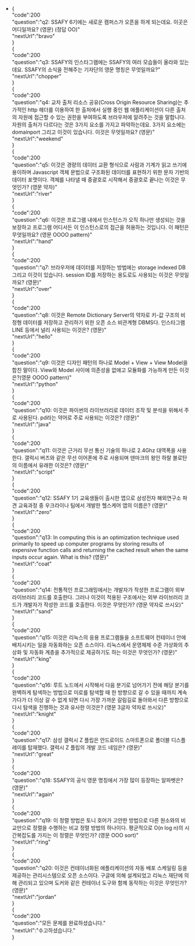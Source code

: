 - {  
"code":200  
"question":"q2: SSAFY 6기에는 새로운 캠퍼스가 오픈을 하게 되는데요. 이곳은 어디일까요? (영문) (정답 OO)"  
"nextUrl":"bravo"  
}  
{  
"code":200  
"question":"q3: SSAFY의 인스타그램에는 SSAFY의 여러 모습들이 올라와 있는데요. SSAFY의 소식을 전해주는 기자단의 영문 명칭은 무엇일까요?"  
"nextUrl":"chopper"  
}  
{  
  "code":200  
  "question":"q4: 교차 출처 리소스 공유(Cross Origin Resource Sharing)는 추가적인 http 헤더를 이용하여 한 출처에서 실행 중인 웹 애플리케이션이 다른 출처의 자원에 접근할 수 있는 권한을 부여하도록 브라우저에 알려주는 것을 말합니다. 자원의 출처가 다르다는 것은 3가지 요소를 가지고 파악하는데요. 3가지 요소에는 domainport 그리고 이것이 있습니다. 이것은 무엇일까요? (영문)"  
  "nextUrl":"weekend"  
}  
{  
  "code":200  
  "question":"q5: 이것은 경량의 데이터 교환 형식으로 사람과 기계가 읽고 쓰기에 용이하며 Javascript 객체 문법으로 구조화된 데이터를 표현하기 위한 문자 기반의 데이터 포맷이다. 객체를 나타낼 때 중괄호로 시작해서 중괄호로 끝나는 이것은 무엇인가? (영문 약자)"  
  "nextUrl":"river"  
}  
{  
  "code":200  
  "question":"q6: 이것은 프로그램 내에서 인스턴스가 오직 하나만 생성되는 것을 보장하고 프로그램 어디서든 이 인스턴스로의 접근을 허용하는 것입니다. 이 패턴은 무엇일까요? (영문 OOOO pattern)"  
  "nextUrl":"hand"  
}  
{  
  "code":200  
  "question":"q7: 브라우저에 데이터를 저장하는 방법에는 storage indexed DB 그리고 이것이 있습니다. session ID를 저장하는 용도로도 사용되는 이것은 무엇일까요? (영문)"  
  "nextUrl":"over"  
}  
{  
  "code":200  
  "question":"q8: 이것은 Remote Dictionary Server의 약자로 키-값 구조의 비정형 데이터를 저장하고 관리하기 위한 오픈 소스 비관계형 DBMS다. 인스타그램 LINE 등에서 널리 사용되는 이것은? (영문)"  
  "nextUrl":"hello"  
}  
{  
  "code":200  
  "question":"q9: 이것은 디자인 패턴의 하나로 Model + View + View Model을 합친 말이다. View와 Model 사이에 의존성을 없애고 모듈화를 가능하게 만든 이것은?(영문 OOOO pattern)"  
  "nextUrl":"python"  
}  
{  
  "code":200  
  "question":"q10: 이것은 파이썬의 라이브러리로 데이터 조작 및 분석을 위해서 주로 사용된다. pd라는 약어로 주로 사용되는 이것은? (영문)"  
  "nextUrl":"java"  
}  
{  
  "code":200  
  "question":"q11: 이것은 근거리 무선 통신 기술의 하나로 2.4Ghz 대역폭을 사용한다. 갤럭시 버즈와 같은 무선 이어폰에 주로 사용되며 덴마크의 왕인 하랄 블로탄의 이름에서 유래한 이것은? (영문)"  
  "nextUrl":"script"  
}  
{  
  "code":200  
  "question":"q12: SSAFY 1기 교육생들이 출시한 앱으로 삼성전자 해외연구소 파견 교육과정 중 우크라이나 팀에서 개발한 헬스케어 앱의 이름은? (영문)"  
  "nextUrl":"zero"  
}  
{  
  "code":200  
  "question":"q13: In computing this is an optimization technique used primarily to speed up computer programs by storing results of expensive function calls and returning the cached result when the same inputs occur again. What is this? (영문)"  
  "nextUrl":"coat"  
}  
{  
  "code":200  
  "question":"q14: 전통적인 프로그래밍에서는 개발자가 작성한 프로그램이 외부 라이브러리 코드를 호출한다. 그러나 이것이 적용된 구조에서는 외부 라이브러리 코드가 개발자가 작성한 코드를 호출한다. 이것은 무엇인가? (영문 약자로 쓰시오)"  
  "nextUrl":"sand"  
}  
{  
  "code":200  
  "question":"q15: 이것은 리눅스의 응용 프로그램들을 소프트웨어 컨테이너 안에 배치시키는 일을 자동화하는 오픈 소스이다. 리눅스에서 운영체제 수준 가상화의 추상화 및 자동화 계층을 추가적으로 제공하기도 하는 이것은 무엇인가? (영문)"  
  "nextUrl":"king"  
}  
{  
  "code":200  
  "question":"q16: 루트 노드에서 시작해서 다음 분기로 넘어가기 전에 해당 분기를 완벽하게 탐색하는 방법으로 미로를 탐색할 때 한 방향으로 갈 수 있을 때까지 계속 가다가 더 이상 갈 수 없게 되면 다시 가장 가까운 갈림길로 돌아와서 다른 방향으로 다시 탐색을 진행하는 것과 유사한 이것은? (영문 3글자 약자로 쓰시오)"  
  "nextUrl":"knight"  
}  
{  
  "code":200  
  "question":"q17: 삼성 갤럭시 Z 플립은 안드로이드 스마트폰으로 폴더블 디스플레이를 탑재했다. 갤럭시 Z 플립의 개발 코드 네임은? (영문)"  
  "nextUrl":"great"  
}  
{  
  "code":200  
  "question":"q18: SSAFY의 공식 영문 명칭에서 가장 많이 등장하는 알파벳은? (영문)"  
  "nextUrl":"again"  
}  
{  
  "code":200  
  "question":"q19: 이 정렬 방법은 토니 호어가 고안한 방법으로 다른 원소와의 비교만으로 정렬을 수행하는 비교 정렬 방법의 하나이다. 평균적으로 O(n log n)의 시간복잡도를 가지는 이 정렬은 무엇인가? (영문 OOO sort)"  
  "nextUrl":"ring"  
}  
{  
  "code":200  
  "question":"q20: 이것은 컨테이너화된 애플리케이션의 자동 배포 스케일링 등을 제공하는 관리시스템으로 오픈 소스이다. 구글에 의해 설계되었고 리눅스 재단에 의해 관리되고 있으며 도커와 같은 컨테이너 도구와 함께 동작하는 이것은 무엇인가? (영문)"  
  "nextUrl":"jordan"  
}  
{  
  "code":200  
  "question":"모든 문제를 완료하셨습니다."  
  "nextUrl":"수고하셨습니다."  
}  